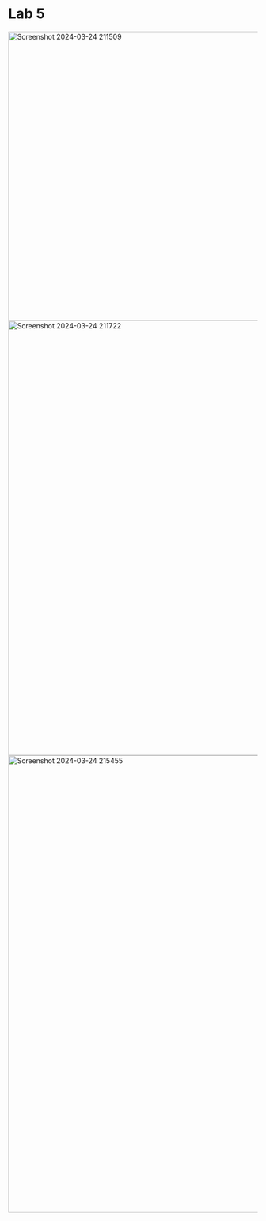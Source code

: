 # Lab 5
<img width="583" alt="Screenshot 2024-03-24 211509" src="https://github.com/stevexserrano/Design-6/assets/116859332/dc050bf9-d2cf-48a6-b19a-f558a2a8d5b9">
<img width="877" alt="Screenshot 2024-03-24 211722" src="https://github.com/stevexserrano/Design-6/assets/116859332/5fb5654c-afbe-497a-8e1c-aaad3c741b9c"> 
<img width="922" alt="Screenshot 2024-03-24 215455" src="https://github.com/stevexserrano/Design-6/assets/116859332/ac80a4a8-ed21-4609-ba5e-9f1b6296316c">


